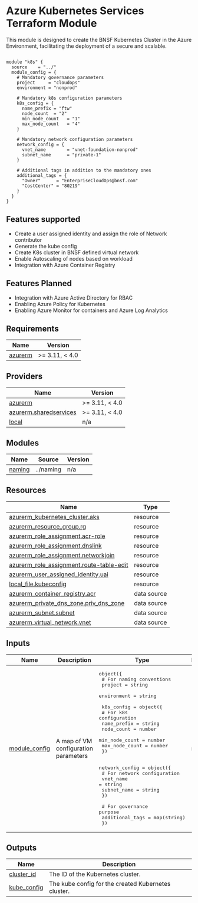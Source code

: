 <!-- BEGIN_TF_DOCS -->
# Azure Kubernetes Services Terraform Module

This module is designed to create the BNSF Kubernetes Cluster in the Azure Environment, facilitating the deployment of a secure and scalable.

```hcl

module "k8s" {
  source    = "../"
  module_config = {
    # Mandatory governance parameters
    project     = "cloudops"
    environment = "nonprod"

    # Mandatory k8s configuration parameters
    k8s_config = {
      name_prefix = "ftw"
      node_count  = "2"
      min_node_count   = "1"
      max_node_count   = "4"
    }

    # Mandatory network configuration parameters
    network_config = {
      vnet_name        = "vnet-foundation-nonprod"
      subnet_name      = "private-1"
    }

    # Additional tags in addition to the mandatory ones
    additional_tags = {
      "Owner"      = "EnterpriseCloudOps@bnsf.com"
      "CostCenter" = "80219"
    }
  }
}

```

## Features supported
- Create a user assigned identity and assign the role of Network contributor
- Generate the kube config
- Create K8s cluster in BNSF defined virtual network
- Enable Autoscaling of nodes based on workload
- Integration with Azure Container Registry

## Features Planned
- Integration with Azure Active Directory for RBAC
- Enabling Azure Policy for Kubernetes
- Enabling Azure Monitor for containers and Azure Log Analytics

## Requirements

| Name | Version |
|------|---------|
| <a name="requirement_azurerm"></a> [azurerm](#requirement\_azurerm) | >= 3.11, < 4.0 |

## Providers

| Name | Version |
|------|---------|
| <a name="provider_azurerm"></a> [azurerm](#provider\_azurerm) | >= 3.11, < 4.0 |
| <a name="provider_azurerm.sharedservices"></a> [azurerm.sharedservices](#provider\_azurerm.sharedservices) | >= 3.11, < 4.0 |
| <a name="provider_local"></a> [local](#provider\_local) | n/a |

## Modules

| Name | Source | Version |
|------|--------|---------|
| <a name="module_naming"></a> [naming](#module\_naming) | ../naming | n/a |

## Resources

| Name | Type |
|------|------|
| [azurerm_kubernetes_cluster.aks](https://registry.terraform.io/providers/hashicorp/azurerm/latest/docs/resources/kubernetes_cluster) | resource |
| [azurerm_resource_group.rg](https://registry.terraform.io/providers/hashicorp/azurerm/latest/docs/resources/resource_group) | resource |
| [azurerm_role_assignment.acr-role](https://registry.terraform.io/providers/hashicorp/azurerm/latest/docs/resources/role_assignment) | resource |
| [azurerm_role_assignment.dnslink](https://registry.terraform.io/providers/hashicorp/azurerm/latest/docs/resources/role_assignment) | resource |
| [azurerm_role_assignment.networkjoin](https://registry.terraform.io/providers/hashicorp/azurerm/latest/docs/resources/role_assignment) | resource |
| [azurerm_role_assignment.route-table-edit](https://registry.terraform.io/providers/hashicorp/azurerm/latest/docs/resources/role_assignment) | resource |
| [azurerm_user_assigned_identity.uai](https://registry.terraform.io/providers/hashicorp/azurerm/latest/docs/resources/user_assigned_identity) | resource |
| [local_file.kubeconfig](https://registry.terraform.io/providers/hashicorp/local/latest/docs/resources/file) | resource |
| [azurerm_container_registry.acr](https://registry.terraform.io/providers/hashicorp/azurerm/latest/docs/data-sources/container_registry) | data source |
| [azurerm_private_dns_zone.priv_dns_zone](https://registry.terraform.io/providers/hashicorp/azurerm/latest/docs/data-sources/private_dns_zone) | data source |
| [azurerm_subnet.subnet](https://registry.terraform.io/providers/hashicorp/azurerm/latest/docs/data-sources/subnet) | data source |
| [azurerm_virtual_network.vnet](https://registry.terraform.io/providers/hashicorp/azurerm/latest/docs/data-sources/virtual_network) | data source |

## Inputs

| Name | Description | Type | Default | Required |
|------|-------------|------|---------|:--------:|
| <a name="input_module_config"></a> [module\_config](#input\_module\_config) | A map of VM configuration parameters | <pre>object({<br>    # For naming conventions<br>    project     = string<br>    environment = string<br><br>    k8s_config = object({<br>      # For k8s configuration<br>      name_prefix    = string<br>      node_count     = number<br>      min_node_count = number<br>      max_node_count = number<br>    })<br><br>    network_config = object({<br>      # For network configuration<br>      vnet_name   = string<br>      subnet_name = string<br>    })<br><br>    # For governance purpose<br>    additional_tags = map(string)<br>  })</pre> | n/a | yes |

## Outputs

| Name | Description |
|------|-------------|
| <a name="output_cluster_id"></a> [cluster\_id](#output\_cluster\_id) | The ID of the Kubernetes cluster. |
| <a name="output_kube_config"></a> [kube\_config](#output\_kube\_config) | The kube config for the created Kubernetes cluster. |
<!-- END_TF_DOCS -->

